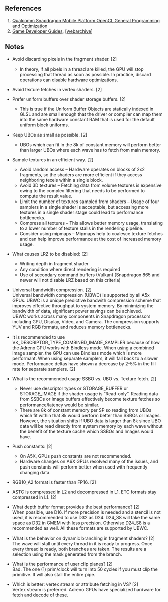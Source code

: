 
## References

1. [Qualcomm Snapdragon Mobile Platform OpenCL General Programming and Optimization](https://developer.qualcomm.com/qfile/33472/80-nb295-11_c.pdf)
2. [Game Developer Guides](https://developer.qualcomm.com/sites/default/files/docs/adreno-gpu/developer-guide/gpu/gpu.html), [[webarchive](https://web.archive.org/web/20220104180856/https://developer.qualcomm.com/sites/default/files/docs/adreno-gpu/developer-guide/gpu/gpu.html)]

## Notes

* Avoid discarding pixels in the fragment shader. [2]
	- In theory, if all pixels in a thread are killed, the GPU will stop processing that thread as soon as possible. In practice, discard operations can disable hardware optimizations.

* Avoid texture fetches in vertex shaders. [2]

* Prefer uniform buffers over shader storage buffers. [2]
	- This is true if the Uniform Buffer Objects are statically indexed in GLSL and are small enough that the driver or compiler can map them into the same hardware constant RAM that is used for the default uniform block uniforms.

* Keep UBOs as small as possible. [2]
	- UBOs which can fit in the 8k of constant memory will perform better than larger UBOs where each wave has to fetch from main memory.

* Sample textures in an efficient way. [2]
	- Avoid random access – Hardware operates on blocks of 2x2 fragments, so the shaders are more efficient if they access neighboring texels within a single block.
	- Avoid 3D textures – Fetching data from volume textures is expensive owing to the complex filtering that needs to be performed to compute the result value.
	- Limit the number of textures sampled from shaders – Usage of four samplers in a single shader is acceptable, but accessing more textures in a single shader stage could lead to performance bottlenecks.
	- Compress all textures – This allows better memory usage, translating to a lower number of texture stalls in the rendering pipeline.
	- Consider using mipmaps – Mipmaps help to coalesce texture fetches and can help improve performance at the cost of increased memory usage.

* What causes LRZ to be disabled: [2]
	- Writing depth in fragment shader
	- Any condition where direct rendering is required
	- Use of secondary command buffers (Vulkan) (Snapdragon 865 and newer will not disable LRZ based on this criteria)

* Universal bandwidth compression. [2]<br/>
Universal bandwidth compression (UBWC) is supported by all A5x GPUs. UBWC is a unique predictive bandwith compression scheme that improves effective throughput to system memory. By minimizing the bandwidth of data, significant power savings can be achieved.<br/>
UBWC works across many components in Snapdragon processors including GPU, Display, Video, and Camera. The compression supports YUV and RGB formats, and reduces memory bottlenecks.

* It is recommended to use VK_DESCRIPTOR_TYPE_COMBINED_IMAGE_SAMPLER because of how the Adreno GPU works with Bindless mode. When using a combined image sampler, the GPU can use Bindless mode which is more performant. When using separate samplers, it will fall back to a slower mode. Performance deltas have shown a decrease by 2-5% in the fill rate for separate samplers. [2]

* What is the recommended usage SSBO vs. UBO vs. Texture fetch. [2]
	- Never use descriptor types or STORAGE_BUFFER or STORAGE_IMAGE if the shader usage is “Read-only”. Reading data from SSBOs or Image buffers effectively become texture fetches so performance/latency would be similar.
	- There are 8k of constant memory per SP so reading from UBOs which fit within that 8k would perform better than SSBOs or Images. However, the situation shifts if UBO data is larger than 8k since UBO data will be read directly from system memory by each wave without the benefit of the texture cache which SSBOs and Images would have.

* Push constants: [2]
	- On A5X, GPUs push constants are not recommended.
	- Hardware changes on A6X GPUs resolved many of the issues, and push constants will perform better when used with frequently changing data.

* RGB10_A2 format is faster than FP16. [2]
* ASTC is compressed in L2 and decompressed in L1. ETC formats stay compressed in L1. [2]

* What depth buffer format provides the best performance? [2]<br/>
When possible, use D16. If more precision is needed and a stencil is not used, it is recommended to use D32 as D24. D24_S8 will take the same space as D32 in GMEM with less precision. Otherwise D24_S8 is a recommended as well. All these formats are supported by UBWC.

* What is the behavior on dynamic branching in fragment shaders? [2]<br/>
The wave will stall until every thread in it is ready to progress. Once every thread is ready, both branches are taken. The results are a selection using the mask generated from the branch.

* What is the performance of user clip planes? [2]<br/>
Bad. The one (1) prim/clock will turn into 50 cycles if you must clip the primitive. It will also stall the entire pipe.

* Which is better: vertex stream or attribute fetching in VS? [2]<br/>
Vertex stream is preferred. Adreno GPUs have specialized hardware for fetch and decode of these.


